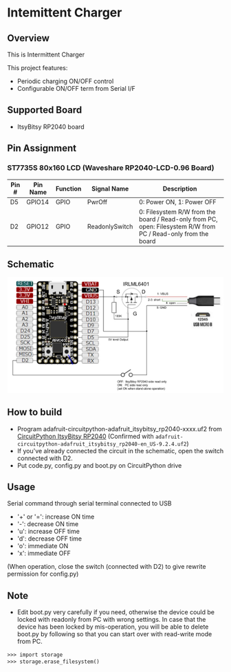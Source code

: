# Intemittent Charger

## Overview
This is Intermittent Charger

This project features:
* Periodic charging ON/OFF control
* Configurable ON/OFF term from Serial I/F

## Supported Board
* ItsyBitsy RP2040 board

## Pin Assignment
### ST7735S 80x160 LCD (Waveshare RP2040-LCD-0.96 Board)

| Pin # | Pin Name | Function | Signal Name | Description |
----|----|----|----|----
|D5 | GPIO14 | GPIO | PwrOff | 0: Power ON, 1: Power OFF |
|D2 | GPIO12 | GPIO | ReadonlySwitch | 0: Filesystem R/W from the board / Read-only from PC,  open: Filesystem R/W from PC / Read-only from the board |

## Schematic

![Schematic](doc/schematic_itsybisty_rp2040.jpg)

## How to build
* Program adafruit-circuitpython-adafruit_itsybitsy_rp2040-xxxx.uf2 from [CircuitPython ItsyBitsy RP2040](https://circuitpython.org/board/adafruit_itsybitsy_rp2040/)
(Confirmed with `adafruit-circuitpython-adafruit_itsybitsy_rp2040-en_US-9.2.4.uf2`)
* If you've already connected the circuit in the schematic, open the switch connected with D2.
* Put code.py, config.py and boot.py on CircuitPython drive

## Usage
Serial command through serial terminal connected to USB
* '+' or '=': increase ON time
* '-': decrease ON time
* 'u': increase OFF time
* 'd': decrease OFF time
* 'o': immediate ON
* 'x': immediate OFF

(When operation, close the switch (connected with D2) to give rewrite permission for config.py)

## Note
* Edit boot.py very carefully if you need, otherwise the device could be locked with readonly from PC with wrong settings. In case that the device has been locked by mis-operation, you will be able to delete boot.py by following so that you can start over with read-write mode from PC.
```
>>> import storage
>>> storage.erase_filesystem()
```

